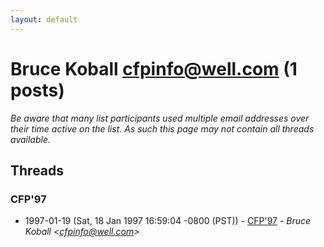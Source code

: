 ```yaml
---
layout: default
---
```


# Bruce Koball <cfpinfo@well.com> (1 posts)

_Be aware that many list participants used multiple email addresses over their time active on the list. As such this page may not contain all threads available._

## Threads

### CFP'97
+ 1997-01-19 (Sat, 18 Jan 1997 16:59:04 -0800 (PST)) - [CFP'97](/archive/1997/01/9d121c0a2c72d2c4cd33743f0c1de1ac37eebc902f7789d1304ef3544804e020) - _Bruce Koball \<cfpinfo@well.com\>_

